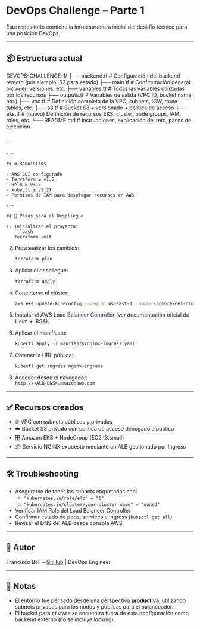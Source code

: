 # DevOps Challenge – Parte 1

Este repositorio contiene la infraestructura inicial del desafío técnico para una posición DevOps. 

---

## 📦 Estructura actual
DEVOPS-CHALLENGE-1/
├── backend.tf                # Configuración del backend remoto (por ejemplo, S3 para estado)
├── main.tf                   # Configuración general: provider, versiones, etc.
├── variables.tf              # Todas las variables utilizadas por los recursos
├── outputs.tf                # Variables de salida (VPC ID, bucket name, etc.)
├── vpc.tf                    # Definición completa de la VPC, subnets, IGW, route tables, etc.
├── s3.tf                     # Bucket S3 + versionado + política de acceso
├── eks.tf                    # (nuevo) Definición de recursos EKS: cluster, node groups, IAM roles, etc.
└── README.md                 # Instrucciones, explicación del reto, pasos de ejecución
```

---

---

## ⚙️ Requisitos

- AWS CLI configurado
- Terraform ≥ v1.5
- Helm ≥ v3.x
- kubectl ≥ v1.27
- Permisos de IAM para desplegar recursos en AWS

---

## 🚀 Pasos para el Despliegue

1. Inicializar el proyecto:
   ```bash
   terraform init
   ```

2. Previsualizar los cambios:
   ```bash
   terraform plan
   ```

3. Aplicar el despliegue:
   ```bash
   terraform apply
   ```

4. Conectarse al clúster:
   ```bash
   aws eks update-kubeconfig --region us-east-1 --name <nombre-del-cluster>
   ```

5. Instalar el AWS Load Balancer Controller (ver documentación oficial de Helm + IRSA).

6. Aplicar el manifiesto:
   ```bash
   kubectl apply -f manifests/nginx-ingress.yaml
   ```

7. Obtener la URL pública:
   ```bash
   kubectl get ingress nginx-ingress
   ```

8. Acceder desde el navegador:  
   `http://<ALB-DNS>.amazonaws.com`

---

## ✅ Recursos creados

- 🌐 VPC con subnets públicas y privadas
- ☁️ Bucket S3 privado con política de acceso denegado a público
- 🎛️ Amazon EKS + NodeGroup (EC2 t3.small)
- 📦 Servicio NGINX expuesto mediante un ALB gestionado por Ingress

---

## 🛠️ Troubleshooting

- Asegurarse de tener las subnets etiquetadas con:
  - `"kubernetes.io/role/elb" = "1"`
  - `"kubernetes.io/cluster/your-cluster-name" = "owned"`
- Verificar IAM Role del Load Balancer Controller
- Confirmar estado de pods, services e ingress (`kubectl get all`)
- Revisar el DNS del ALB desde consola AWS

---

## 📄 Autor

Francisco Boll – [GitHub](https://github.com/franciscboll) | DevOps Engineer

---

## 📌 Notas

- El entorno fue pensado desde una perspectiva **productiva**, utilizando subnets privadas para los nodos y públicas para el balanceador.
- El bucket para `tfstate` se encuentra fuera de esta configuración como backend externo (no se incluye locking).
